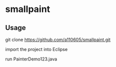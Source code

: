 # smallpaint
Usage
-----
git clone https://github.com/a110605/smallpaint.git

import the project into Eclipse

run PainterDemo123.java 